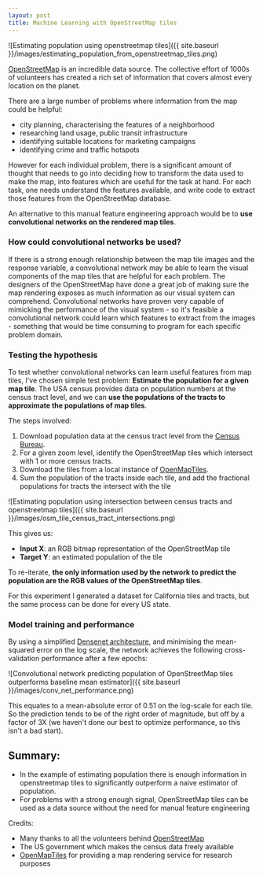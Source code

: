 ```yaml
---
layout: post
title: Machine Learning with OpenStreetMap tiles
---
```


![Estimating population using openstreetmap tiles]({{ site.baseurl }}/images/estimating_population_from_openstreetmap_tiles.png)

[OpenStreetMap](https://www.openstreetmap.org/) is an incredible data source.  The collective effort of 1000s of volunteers has created a rich set of information that covers almost every location on the planet.

There are a large number of problems where information from the map could be helpful:
- city planning, characterising the features of a neighborhood
- researching land usage, public transit infrastructure
- identifying suitable locations for marketing campaigns
- identifying crime and traffic hotspots

However for each individual problem, there is a significant amount of thought that needs to go into deciding how to transform the data used to make the map, into features which are useful for the task at hand.  For each task, one needs understand the features available, and write code to extract those features from the OpenStreetMap database.

An alternative to this manual feature engineering approach would be to **use convolutional networks on the rendered map tiles**.

### How could convolutional networks be used?

If there is a strong enough relationship between the map tile images and the response variable, a convolutional network may be able to learn the visual components of the map tiles that are helpful for each problem.  The designers of the OpenStreetMap have done a great job of making sure the map rendering exposes as much information as our visual system can comprehend. Convolutional networks have proven very capable of mimicking the performance of the visual system - so it's feasible a convolutional network could learn which features to extract from the images - something that would be time consuming to program for each specific problem domain.

### Testing the hypothesis

To test whether convolutional networks can learn useful features from map tiles, I've chosen simple test problem:  **Estimate the population for a given map tile**.  The USA census provides data on population numbers at the census tract level, and we can **use the populations of the tracts to approximate the populations of map tiles**.

The steps involved:
1. Download population data at the census tract level from the [Census Bureau](https://www.census.gov/geo/reference/centersofpop.html).
2. For a given zoom level, identify the OpenStreetMap tiles which intersect with 1 or more census tracts.
3. Download the tiles from a local instance of [OpenMapTiles](https://openmaptiles.org/).
4. Sum the population of the tracts inside each tile, and add the fractional populations for tracts the intersect with the tile

![Estimating population using intersection between census tracts and openstreetmap tiles]({{ site.baseurl }}/images/osm_tile_census_tract_intersections.png)

This gives us:
- **Input X**: an RGB bitmap representation of the OpenStreetMap tile
- **Target Y**: an estimated population of the tile

To re-iterate, **the only information used by the network to predict the population are the RGB values of the OpenStreetMap tiles**.

For this experiment I generated a dataset for California tiles and tracts, but the same process can be done for every US state.  

### Model training and performance

By using a simplified [Densenet architecture](https://arxiv.org/abs/1608.06993), and minimising the mean-squared error on the log scale, the network achieves the following cross-validation performance after a few epochs:

![Convolutional network predicting population of OpenStreetMap tiles outperforms baseline mean estimator]({{ site.baseurl }}/images/conv_net_performance.png)

This equates to a mean-absolute error of 0.51 on the log-scale for each tile.  So the prediction tends to be of the right order of magnitude, but off by a factor of 3X (we haven't done our best to optimize performance, so this isn't a bad start).

## Summary:

- In the example of estimating population there is enough information in openstreetmap tiles to significantly outperform a naive estimator of population.
- For problems with a strong enough signal, OpenStreetMap tiles can be used as a data source without the need for manual feature engineering

Credits:
- Many thanks to all the volunteers behind [OpenStreetMap](https://www.openstreetmap.org/)
- The US government which makes the census data freely available
- [OpenMapTiles](https://openmaptiles.org/) for providing a map rendering service for research purposes
